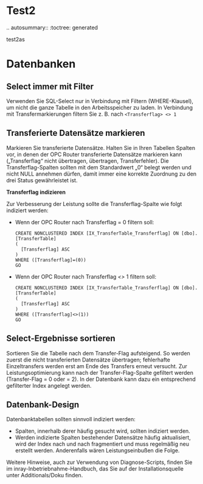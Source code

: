 Test2
===

.. autosummary::
   :toctree: generated

   test2as
   
   # Datenbanken

## Select immer mit Filter

Verwenden Sie SQL-Select nur in Verbindung mit Filtern (WHERE-Klausel), um nicht die ganze Tabelle in den Arbeitsspeicher zu laden. In Verbindung mit Transfermarkierungen filtern Sie z. B. nach `<Transferflag> <> 1`

## Transferierte Datensätze markieren

Markieren Sie transferierte Datensätze. Halten Sie in Ihren Tabellen Spalten vor, in denen der OPC Router transferierte Datensätze markieren kann („Transferflag“ nicht übertragen, übertragen, Transferfehler). Die Transferflag-Spalten sollten mit dem Standardwert „0“ belegt werden und nicht NULL annehmen dürfen, damit immer eine korrekte Zuordnung zu den drei Status gewährleistet ist.

**Transferflag indizieren**

Zur Verbesserung der Leistung sollte die Transferflag-Spalte wie folgt indiziert werden:

*   Wenn der OPC Router nach Transferflag = 0 filtern soll:

    ```
    CREATE NONCLUSTERED INDEX [IX_TransferTable_Transferflag] ON [dbo].[TransferTable]
    (
      [Transferflag] ASC
    )
    WHERE ([Transferflag]=(0))
    GO
    ```
*   Wenn der OPC Router nach Transferflag _<>_ 1 filtern soll:

    ```
    CREATE NONCLUSTERED INDEX [IX_TransferTable_Transferflag] ON [dbo].[TransferTable]
    (
      [Transferflag] ASC
    )
    WHERE ([Transferflag]<>(1))
    GO
    ```

## Select-Ergebnisse sortieren

Sortieren Sie die Tabelle nach dem Transfer-Flag aufsteigend. So werden zuerst die nicht transferierten Datensätze übertragen; fehlerhafte Einzeltransfers werden erst am Ende des Transfers erneut versucht. Zur Leistungsoptimierung kann nach der Transfer-Flag-Spalte gefiltert werden (Transfer-Flag = 0 oder = 2). In der Datenbank kann dazu ein entsprechend gefilterter Index angelegt werden.

## Datenbank-Design

Datenbanktabellen sollten sinnvoll indiziert werden:

* Spalten, innerhalb derer häufig gesucht wird, sollten indiziert werden.
* Werden indizierte Spalten bestehender Datensätze häufig aktualisiert, wird der Index nach und nach fragmentiert und muss regelmäßig neu erstellt werden. Anderenfalls wären Leistungseinbußen die Folge.

Weitere Hinweise, auch zur Verwendung von Diagnose-Scripts, finden Sie im inray-Inbetriebnahme-Handbuch, das Sie auf der Installationsquelle unter Additionals/Doku finden.
